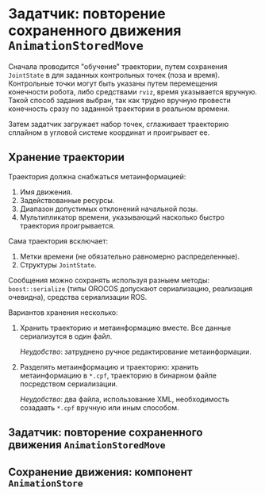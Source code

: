 Задатчик: повторение сохраненного движения `AnimationStoredMove`
===============================================================

Сначала проводится "обучение" траектории, путем сохранения `JointState` в для заданных контрольных точек (поза и время).
Контрольные точки могут быть указаны путем перемещения конечности робота, либо средствами `rviz`, время указывается вручную.
Такой способ задания выбран, так как трудно вручную провести конечность сразу по заданной траектории в реальном времени.

Затем задатчик загружает набор точек, сглаживает траекторию сплайном в угловой системе координат и проигрывает ее. 

Хранение траектории
-------------------

Траектория должна снабжаться метаинформацией:
1. Имя движения.
1. Задействованные ресурсы.
2. Диапазон допустимых отклонений начальной позы.
3. Мультипликатор времени, указывающий насколько быстро траектория проигрывается.

Сама траектория всключает:
1. Метки времени (не обязательно равномерно распределенные).
2. Структуры `JointState`.

Сообщения можно сохранять используя разныем методы: `boost::serialize` (типы OROCOS допускают сериализацию, реализация очевидна), средства сериализации ROS.

Вариантов хранения несколько:

1. Хранить траекторию и метаинформацию вместе. Все данные сериализутся в один файл.
    
    *Неудобство*: затруднено ручное редактирование метаинформации.

2. Разделять метаинформацию и траекторию: хранить метаинформацию в `*.cpf`, траекторию в бинарном файле посредством сериализации.

	*Неудобство*: два файла, использование XML, необходимость созадавть `*.cpf` вручную или иным способом.


Задатчик: повторение сохраненного движения `AnimationStoredMove`
----------------------------------------------------------------

Сохранение движения: компонент `AnimationStore`
-----------------------------------------------


